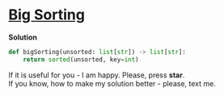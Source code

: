 # [Big Sorting](https://www.hackerrank.com/challenges/big-sorting/problem)

**Solution**
```python
def bigSorting(unsorted: list[str]) -> list[str]:
    return sorted(unsorted, key=int)
```

If it is useful for you - I am happy. Please, press **star**.  
If you know, how to make my solution better - please, text me.
